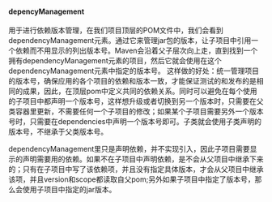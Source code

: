 #### depencyManagement

用于进行依赖版本管理，在我们项目顶层的POM文件中，我们会看到dependencyManagement元素。通过它来管理jar包的版本，让子项目中引用一个依赖而不用显示的列出版本号。Maven会沿着父子层次向上走，直到找到一个拥有dependencyManagement元素的项目，然后它就会使用在这个dependencyManagement元素中指定的版本号。
这样做的好处：统一管理项目的版本号，确保应用的各个项目的依赖和版本一致，才能保证测试的和发布的是相同的成果，因此，在顶层pom中定义共同的依赖关系。同时可以避免在每个使用的子项目中都声明一个版本号，这样想升级或者切换到另一个版本时，只需要在父类容器里更新，不需要任何一个子项目的修改；如果某个子项目需要另外一个版本号时，只需要在dependencies中声明一个版本号即可。子类就会使用子类声明的版本号，不继承于父类版本号。

  dependencyManagement里只是声明依赖，并不实现引入，因此子项目需要显示的声明需要用的依赖。如果不在子项目中声明依赖，是不会从父项目中继承下来的；只有在子项目中写了该依赖项，并且没有指定具体版本，才会从父项目中继承该项，并且version和scope都读取自父pom;另外如果子项目中指定了版本号，那么会使用子项目中指定的jar版本。
